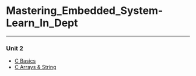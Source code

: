 # Mastering_Embedded_System-Learn_In_Dept
___
### Unit 2
- [C Basics](https://github.com/PeterTawaky/Mastering_Embedded_System-Learn_In_Depth/tree/main/Unit2_C_Programming/01_C_Basics)
- [C Arrays & String]()
